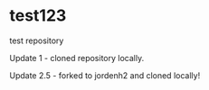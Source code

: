 test123
=======

test repository



Update 1 - cloned repository locally.

Update 2.5 - forked to jordenh2 and cloned locally!